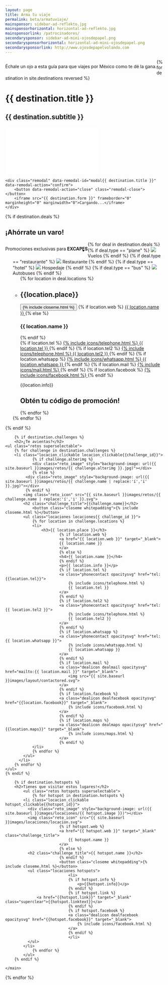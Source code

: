 ```yaml
---
layout: page
title: Arma tu viaje
permalink: beta/armatuviaje/
mainsponsor: sidebar-ad-reflekto.jpg
mainsponsorhorizontal: horizontal-ad-reflekto.jpg
mainsponsorlink: /patrocinadores/
secondarysponsor: sidebar-ad-mini-ojosdepapel.png
secondarysponsorhorizontal: horizontal-ad-mini-ojosdepapel.png
secondarysponsorlink: http://www.ojosdepapelvolando.com
---
```


<p style="float:left;">Échale un ojo a esta guía para que viajes por México como te dé la gana.</p>

{% for destination in site.destinations reversed %}
<div class="destination">
	<h1>{{ destination.title }}</h1>
	<h2>{{ destination.subtitle }}</h2>
	<div class="main_video">
	  <iframe src="{{ destination.video }}?rel=0&amp;showinfo=0" frameborder="0" allowfullscreen></iframe>
	</div>

	<div class="remodal" data-remodal-id="modal{{ destination.title }}" data-remodal-action="confirm">
		<button data-remodal-action="close" class="remodal-close"></button>
		<iframe src="{{ destination.form }}" frameborder="0" marginheight="0" marginwidth="0">Cargando...</iframe>
	</div>

  <main class="destination_content">
    {% if destination.deals %}
		<h2 class="promociones_title">¡Ahórrate un varo!</h2>
		<p style="float:left;clear:both;">Promociones exclusivas para <b>E<span class="xtext">X</span>CAPES</b></p>
  	<ul class="deals_list">
		  {% for deal in destination.deals %}
					<li class="deal locacion_clickable deal_clickable{{deal_id}}">
            {% if deal.type == "plane" %}
            <img class="deal_icon" src="{{ site.baseurl }}images/promociones/plane.svg">
            <span class="deal_info">Vuelos</span>
            {% endif %}
						{% if deal.type == "restaurante" %}
            <img class="deal_icon" src="{{ site.baseurl }}images/promociones/restaurant.svg">
            <span class="deal_info">Restaurante</span>
            {% endif %}
            {% if deal.type == "hotel" %}
            <img class="deal_icon" src="{{ site.baseurl }}images/promociones/hotel.svg">
            <span class="deal_info">Hospedaje</span>
            {% endif %}
            {% if deal.type == "bus" %}
            <img class="deal_icon" src="{{ site.baseurl }}images/promociones/bus.svg">
            <span class="deal_info">Autobuses</span>
            {% endif %}
            <ul class="deal_hiddeninfo deals{{ deal_id }} superselectable">
  						{% for location in deal.locations %}
  						<li class="hiddenli">
                <h2>{{location.place}}</h2>
								<button class="closeme">{% include closeme.html %}</button>
								{% if location.web %}
								<a class="dealbrand" href="{{ location.web }}" target="_blank">
								{{ location.name }}
								</a>
								{% else %}
								<h3>{{ location.name }}</h3>
								{% endif %}
								<div class="infocontainer">
									{% if location.tel %}
									<a class="phonecontact redsvg" href="tel:{{location.tel}}">
										{% include icons/telephone.html %}
										{{ location.tel }}
									</a>
									{% endif %}
									{% if location.tel2 %}
									<a class="phonecontact redsvg" href="tel:{{ location.tel2 }}">
										{% include icons/telephone.html %}
										{{ location.tel2 }}
									</a>
									{% endif %}
									{% if location.whatsapp %}
									<a class="phonecontact redsvg" href="tel:{{ location.whatsapp }}">
								 		{% include icons/whatsapp.html %}
										{{ location.whatsapp }}
									</a>
									{% endif %}
									{% if location.mail %}
									<a class="dealicon dealmail redsvg" href="mailto:{{ location.mail }}" target="_blank">
										{% include icons/mail.html %}
									</a>
									{% endif %}
									{% if location.facebook %}
									<a class="dealicon dealfacebook redsvg" href="{{location.facebook}}" target="_blank">
										{% include icons/facebook.html %}
									</a>
									{% endif %}
									<p>{{location.info}}</p>
									<h2 class="calltoaction lesser"><a data-remodal-target="modal{{ destination.title }}">Obtén tu código de promoción!</a></h2>
								</div>
              </li>
              {% endfor %}
            </ul>
					</li>
			{% endfor %}
		</ul>
    {% endif %}

		{% if destination.challenges %}
		<h2>¿Te avientas?</h2>
    <ul class="retos superselectable">
	    {% for challenge in destination.challenges %}
	  	<li class="locacion_clickable locacion_clickable{{challenge_id}}">
				{% if challenge.alterimg %}
				<div class="reto_image" style="background-image: url({{ site.baseurl }}images/retos/{{ challenge.alterimg }}.jpg)"></div>
				{% else %}
			 <div class="reto_image" style="background-image: url({{ site.baseurl }}images/retos/{{ challenge.name | replace:'í','i' }}.jpg)"></div>
			 {% endif %}
		  	<img class="reto_icon" src="{{ site.baseurl }}images/retos/{{ challenge.name | replace:'í','i' }}.svg">
		    <h2 class="challenge_title">{{challenge.name}}</h2>
				<button class="closeme whitepadding">{% include closeme.html %}</button>
		    <ul class="locaciones locaciones{{ challenge_id }}">
		    	{% for location in challenge.locations %}
		    	<li>
		    		<h3>{{ location.place }}</h3>
							{% if location.web %}
							<a href="{{ location.web }}" target="_blank">
							{{ location.name }}
							</a>
							{% else %}
							<h4>{{ location.name }}</h4>
							{% endif %}
							<p>{{ location.info }}</p>
							{% if location.tel %}
							<a class="phonecontact opacitysvg" href="tel:{{location.tel}}">
								{% include icons/telephone.html %}
								{{ location.tel }}
							</a>
							{% endif %}
							{% if location.tel2 %}
							<a class="phonecontact opacitysvg" href="tel:{{ location.tel2 }}">
								{% include icons/telephone.html %}
								{{ location.tel2 }}
							</a>
							{% endif %}
							{% if location.whatsapp %}
							<a class="phonecontact opacitysvg" href="tel:{{ location.whatsapp }}">
								{% include icons/whatsapp.html %}
								{{ location.whatsapp }}
							</a>
							{% endif %}
							{% if location.mail %}
							<a class="dealicon dealmail opacitysvg" href="mailto:{{ location.mail }}" target="_blank">
								<img src="{{ site.baseurl }}images/layout/contactored.svg">
							</a>
							{% endif %}
							{% if location.facebook %}
							<a class="dealicon dealfacebook opacitysvg" href="{{location.facebook}}" target="_blank">
								{% include icons/facebook.html %}
							</a>
							{% endif %}
							{% if location.maps %}
							<a class="dealicon dealmaps opacitysvg" href="{{location.maps}}" target="_blank">
								{% include icons/maps.html %}
							</a>
							{% endif %}
		    	</li>
		    	{% endfor %}
		    </ul>
		  </li>
	    {% endfor %}
    </ul>
    {% endif %}

		{% if destination.hotspots %}
		<h2>Tienes que visitar estos lugares!</h2>
			<ul class="retos hotspots superselectable">
				{% for hotspot in destination.hotspots %}
            <li class="locacion_clickable hotspot_clickable{{hotspot_id}}">
              <div class="reto_image" style="background-image: url({{ site.baseurl }}images/locaciones/{{ hotspot.image }})"></div>
              <img class="reto_icon" src="{{ site.baseurl }}images/locaciones/locacion.svg">
							{% if hotspot.web %}
							<a href="{{ hotspot.web }}" target="_blank" class="challenge_title">
								{{ hotspot.name }}
							</a>
							{% else %}
              <h2 class="challenge_title">{{ hotspot.name }}</h2>
							{% endif %}
							<button class="closeme whitepadding">{% include closeme.html %}</button>
              <ul class="locaciones hotspots">
								<li>
								{% if hotspot.info %}
									<p>{{hotspot.info}}</p>
								{% endif %}
								{% if hotspot.link %}
                  <a href="{{hotspot.link}}" target="_blank" class="superclear">{{hotspot.linktext}}</a>
								{% endif %}
								{% if hotspot.facebook %}
								<a class="dealicon dealfacebook opacitysvg" href="{{hotspot.facebook}}" target="_blank">
									{% include icons/facebook.html %}
								</a>
								{% endif %}
								</li>
              </ul>
            </li>
				{% endfor %}
			</ul>
		{% endif %}

	</main>
</div>
{% endfor %}
